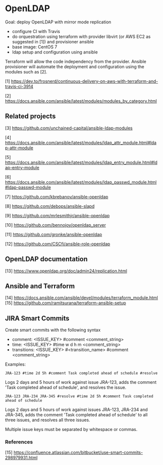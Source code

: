 # OpenLDAP

Goal: deploy OpenLDAP with mirror mode replication

- configure CI with Travis
- do orquestration using terraform with provider libvirt (or AWS EC2 as suggested in [1]) and provisioner ansible
- base image: CentOS 7
- ldap setup and configuration using ansible

Terraform will allow the code independency from the provider. Ansible provisioner will automate the deployment and configuration using the modules such as [2].

[1] https://dev.to/frosnerd/continuous-delivery-on-aws-with-terraform-and-travis-ci-3914

[2] https://docs.ansible.com/ansible/latest/modules/modules_by_category.html

## Related projects

[3] https://github.com/unchained-capital/ansible-ldap-modules

[4] https://docs.ansible.com/ansible/latest/modules/ldap_attr_module.html#ldap-attr-module

[5] https://docs.ansible.com/ansible/latest/modules/ldap_entry_module.html#ldap-entry-module

[6] https://docs.ansible.com/ansible/latest/modules/ldap_passwd_module.html#ldap-passwd-module

[7] https://github.com/kbrebanov/ansible-openldap

[8] https://github.com/debops/ansible-slapd

[9] https://github.com/mrlesmithjr/ansible-openldap

[10] https://github.com/bennojoy/openldap_server

[11] https://github.com/gronke/ansible-openldap

[12] https://github.com/CSCfi/ansible-role-openldap

## OpenLDAP documentation

[13] https://www.openldap.org/doc/admin24/replication.html

## Ansible and Terraform

[14] https://docs.ansible.com/ansible/devel/modules/terraform_module.html
[15] https://github.com/ramitsurana/terraform-ansible-setup

## JIRA Smart Commits

Create smart  commits with the following syntax

- comment: <ignored text> <ISSUE_KEY> <ignored text> #comment <comment_string>
- time: <ignored text> <ISSUE_KEY> <ignored text> #time <value>w <value>d <value>h <value>m <comment_string>
- transitions: <ignored text> <ISSUE_KEY> <ignored text> #<transition_name> #comment <comment_string>
 
 Examples:

`JRA-123 #time 2d 5h #comment Task completed ahead of schedule #resolve`

Logs 2 days and 5 hours of work against issue JRA-123, adds the comment 'Task completed ahead of schedule', 
and resolves the issue.

`JRA-123 JRA-234 JRA-345 #resolve #time 2d 5h #comment Task completed ahead of schedule`

Logs 2 days and 5 hours of work against issues JRA-123, JRA-234 and JRA-345, adds the comment 
'Task completed ahead of schedule' to all three issues, and resolves all three issues.

Multiple issue keys must be separated by whitespace or commas.

### References

[15] https://confluence.atlassian.com/bitbucket/use-smart-commits-298979931.html

